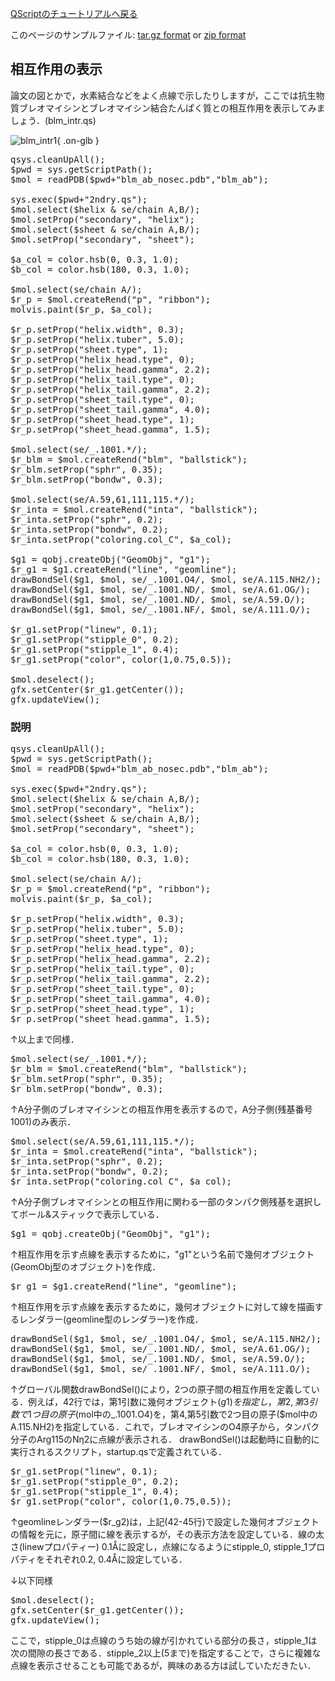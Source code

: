 [QScriptのチュートリアルへ戻る](../../../Documents/QScriptのチュートリアル/)

このページのサンプルファイル:
[tar.gz format](http://prdownloads.sourceforge.net/cuemol/qscript-tutorial-1.tar.gz?download) or
[zip format](http://prdownloads.sourceforge.net/cuemol/qscript-tutorial-1.zip?download)

## 相互作用の表示
論文の図とかで，水素結合などをよく点線で示したりしますが，ここでは抗生物質ブレオマイシンとブレオマイシン結合たんぱく質との相互作用を表示してみましょう．(blm_intr.qs)


![blm_intr1](../../../assets/images/Documents/QScriptのチュートリアル/Step4/blm_intr1.png){ .on-glb }


<pre>
qsys.cleanUpAll();
$pwd = sys.getScriptPath();
$mol = readPDB($pwd+"blm_ab_nosec.pdb","blm_ab");

sys.exec($pwd+"2ndry.qs");
$mol.select($helix & se/chain A,B/);
$mol.setProp("secondary", "helix");
$mol.select($sheet & se/chain A,B/);
$mol.setProp("secondary", "sheet");

$a_col = color.hsb(0, 0.3, 1.0);
$b_col = color.hsb(180, 0.3, 1.0);

$mol.select(se/chain A/);
$r_p = $mol.createRend("p", "ribbon");
molvis.paint($r_p, $a_col);

$r_p.setProp("helix.width", 0.3);
$r_p.setProp("helix.tuber", 5.0);
$r_p.setProp("sheet.type", 1);
$r_p.setProp("helix_head.type", 0);
$r_p.setProp("helix_head.gamma", 2.2);
$r_p.setProp("helix_tail.type", 0);
$r_p.setProp("helix_tail.gamma", 2.2);
$r_p.setProp("sheet_tail.type", 0);
$r_p.setProp("sheet_tail.gamma", 4.0);
$r_p.setProp("sheet_head.type", 1);
$r_p.setProp("sheet_head.gamma", 1.5);

$mol.select(se/_.1001.*/);
$r_blm = $mol.createRend("blm", "ballstick");
$r_blm.setProp("sphr", 0.35);
$r_blm.setProp("bondw", 0.3);

$mol.select(se/A.59,61,111,115.*/);
$r_inta = $mol.createRend("inta", "ballstick");
$r_inta.setProp("sphr", 0.2);
$r_inta.setProp("bondw", 0.2);
$r_inta.setProp("coloring.col_C", $a_col);

$g1 = qobj.createObj("GeomObj", "g1");
$r_g1 = $g1.createRend("line", "geomline");
drawBondSel($g1, $mol, se/_.1001.O4/, $mol, se/A.115.NH2/);
drawBondSel($g1, $mol, se/_.1001.ND/, $mol, se/A.61.OG/);
drawBondSel($g1, $mol, se/_.1001.ND/, $mol, se/A.59.O/);
drawBondSel($g1, $mol, se/_.1001.NF/, $mol, se/A.111.O/);

$r_g1.setProp("linew", 0.1);
$r_g1.setProp("stipple_0", 0.2);
$r_g1.setProp("stipple_1", 0.4);
$r_g1.setProp("color", color(1,0.75,0.5));

$mol.deselect();
gfx.setCenter($r_g1.getCenter());
gfx.updateView();
</pre>

### 説明
<pre>
qsys.cleanUpAll();
$pwd = sys.getScriptPath();
$mol = readPDB($pwd+"blm_ab_nosec.pdb","blm_ab");

sys.exec($pwd+"2ndry.qs");
$mol.select($helix & se/chain A,B/);
$mol.setProp("secondary", "helix");
$mol.select($sheet & se/chain A,B/);
$mol.setProp("secondary", "sheet");

$a_col = color.hsb(0, 0.3, 1.0);
$b_col = color.hsb(180, 0.3, 1.0);

$mol.select(se/chain A/);
$r_p = $mol.createRend("p", "ribbon");
molvis.paint($r_p, $a_col);

$r_p.setProp("helix.width", 0.3);
$r_p.setProp("helix.tuber", 5.0);
$r_p.setProp("sheet.type", 1);
$r_p.setProp("helix_head.type", 0);
$r_p.setProp("helix_head.gamma", 2.2);
$r_p.setProp("helix_tail.type", 0);
$r_p.setProp("helix_tail.gamma", 2.2);
$r_p.setProp("sheet_tail.type", 0);
$r_p.setProp("sheet_tail.gamma", 4.0);
$r_p.setProp("sheet_head.type", 1);
$r_p.setProp("sheet_head.gamma", 1.5);
</pre>
↑以上まで同様．
<pre>
$mol.select(se/_.1001.*/);
$r_blm = $mol.createRend("blm", "ballstick");
$r_blm.setProp("sphr", 0.35);
$r_blm.setProp("bondw", 0.3);
</pre>
↑A分子側のブレオマイシンとの相互作用を表示するので，A分子側(残基番号1001)のみ表示．

<pre>
$mol.select(se/A.59,61,111,115.*/);
$r_inta = $mol.createRend("inta", "ballstick");
$r_inta.setProp("sphr", 0.2);
$r_inta.setProp("bondw", 0.2);
$r_inta.setProp("coloring.col_C", $a_col);
</pre>
↑A分子側ブレオマイシンとの相互作用に関わる一部のタンパク側残基を選択してボール&スティックで表示している． 

<pre>
$g1 = qobj.createObj("GeomObj", "g1");
</pre>
↑相互作用を示す点線を表示するために，"g1"という名前で幾何オブジェクト(GeomObj型のオブジェクト)を作成． 

<pre>
$r_g1 = $g1.createRend("line", "geomline");
</pre>
↑相互作用を示す点線を表示するために，幾何オブジェクトに対して線を描画するレンダラー(geomline型のレンダラー)を作成． 

<pre>
drawBondSel($g1, $mol, se/_.1001.O4/, $mol, se/A.115.NH2/);
drawBondSel($g1, $mol, se/_.1001.ND/, $mol, se/A.61.OG/);
drawBondSel($g1, $mol, se/_.1001.ND/, $mol, se/A.59.O/);
drawBondSel($g1, $mol, se/_.1001.NF/, $mol, se/A.111.O/);
</pre>
↑グローバル関数drawBondSel()により，2つの原子間の相互作用を定義している．例えば，42行では，第1引数に幾何オブジェクト($g1)を指定し，第2,第3引数で1つ目の原子($mol中の_.1001.O4)を，第4,第5引数で2つ目の原子($mol中のA.115.NH2)を指定している．これで，ブレオマイシンのO4原子から，タンパク分子のArg115のNη2に点線が表示される． drawBondSel()は起動時に自動的に実行されるスクリプト，startup.qsで定義されている． 

<pre>
$r_g1.setProp("linew", 0.1);
$r_g1.setProp("stipple_0", 0.2);
$r_g1.setProp("stipple_1", 0.4);
$r_g1.setProp("color", color(1,0.75,0.5));
</pre>
↑geomlineレンダラー($r_g2)は，上記(42-45行)で設定した幾何オブジェクトの情報を元に，原子間に線を表示するが，その表示方法を設定している．線の太さ(linewプロパティー) 0.1Åに設定し，点線になるようにstipple_0, stipple_1プロパティをそれぞれ0.2, 0.4Åに設定している．

↓以下同様
<pre>
$mol.deselect();
gfx.setCenter($r_g1.getCenter());
gfx.updateView();
</pre>


ここで，stipple_0は点線のうち始の線が引かれている部分の長さ，stipple_1は次の間隙の長さである．stipple_2以上(5まで)を指定することで，さらに複雑な点線を表示させることも可能であるが，興味のある方は試していただきたい．